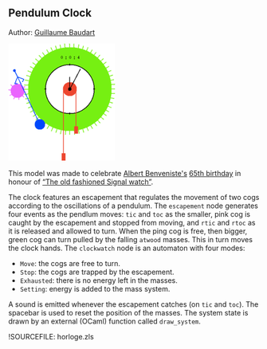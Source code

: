 ## Pendulum Clock ##

Author: [Guillaume Baudart](http://www.di.ens.fr/~baudart/)

![Screenshot](img/horloge.png "Screenshot")

This model was made to celebrate 
[Albert Benveniste's](http://people.rennes.inria.fr/Albert.Benveniste/)
[65th birthday](https://project.inria.fr/alberts65th/) in honour of
[“The old fashioned Signal watch”](http://people.rennes.inria.fr/Albert.Benveniste/pub/Polychrony.pdf).

The clock features an escapement that regulates the movement of two cogs
according to the oscillations of a pendulum. The `escapement` node generates
four events as the pendlum moves: `tic` and `toc` as the smaller, pink cog
is caught by the escapement and stopped from moving, and `rtic` and `rtoc`
as it is released and allowed to turn. When the ping cog is free, then
bigger, green cog can turn pulled by the falling `atwood` masses.
This in turn moves the clock hands.
The `clockwatch` node is an automaton with four modes:

* `Move`: the cogs are free to turn.
* `Stop`: the cogs are trapped by the escapement.
* `Exhausted`: there is no energy left in the masses.
* `Setting`: energy is added to the mass system.

A sound is emitted whenever the escapement catches (on `tic` and `toc`). The
spacebar is used to reset the position of the masses. The system state is
drawn by an external (OCaml) function called `draw_system`.

!SOURCEFILE: horloge.zls

